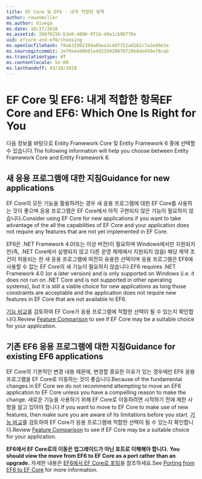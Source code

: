 ```yaml
---
title: EF Core 및 EF6 - 내게 적합한 항목
author: rowanmiller
ms.author: divega
ms.date: 10/27/2016
ms.assetid: 288f825b-b3e6-4096-971b-d0a1cb96770e
uid: efcore-and-ef6/choosing
ms.openlocfilehash: f0a632902384a65ea3cddf752ad262c7a2e89e2e
ms.sourcegitcommit: 2ef0a4a90b01edd22b9206f8729b8de459ef8cab
ms.translationtype: HT
ms.contentlocale: ko-KR
ms.lasthandoff: 03/20/2018
---
```

# <a name="ef-core-and-ef6-which-one-is-right-for-you"></a><span data-ttu-id="61389-102">EF Core 및 EF6: 내게 적합한 항목</span><span class="sxs-lookup"><span data-stu-id="61389-102">EF Core and EF6: Which One Is Right for You</span></span>

<span data-ttu-id="61389-103">다음 정보를 바탕으로 Entity Framework Core 및 Entity Framework 6 중에 선택할 수 있습니다.</span><span class="sxs-lookup"><span data-stu-id="61389-103">The following information will help you choose between Entity Framework Core and Entity Framework 6.</span></span>

## <a name="guidance-for-new-applications"></a><span data-ttu-id="61389-104">새 응용 프로그램에 대한 지침</span><span class="sxs-lookup"><span data-stu-id="61389-104">Guidance for new applications</span></span>

<span data-ttu-id="61389-105">EF Core의 모든 기능을 활용하려는 경우 새 응용 프로그램에 대한 EF Core를 사용하는 것이 좋으며 응용 프로그램은 EF Core에서 아직 구현되지 않은 기능이 필요하지 않습니다.</span><span class="sxs-lookup"><span data-stu-id="61389-105">Consider using EF Core for new applications if you want to take advantage of the all the capabilities of EF Core and your application does not require any features that are not yet implemented in EF Core.</span></span>

<span data-ttu-id="61389-106">EF6은 .NET Framework 4.0(또는 이상 버전)이 필요하며 Windows에서만 지원되지만(즉, .NET Core에서 실행되지 않고 다른 운영 체제에서 지원되지 않음) 해당 제약 조건이 허용되는 한 새 응용 프로그램에 여전히 유용한 선택이며 응용 프로그램은 EF6에 사용할 수 없는 EF Core의 새 기능이 필요하지 않습니다.</span><span class="sxs-lookup"><span data-stu-id="61389-106">EF6 requires .NET Framework 4.0 (or a later version) and is only supported on Windows (i.e. it does not run on .NET Core and is not supported in other operating systems), but it is still a viable choice for new applications as long those constraints are acceptable and the application does not require new features in EF Core that are not available to EF6.</span></span>

<span data-ttu-id="61389-107">[기능 비교](features.md)를 검토하여 EF Core가 응용 프로그램에 적합한 선택이 될 수 있는지 확인합니다.</span><span class="sxs-lookup"><span data-stu-id="61389-107">Review [Feature Comparison](features.md) to see if EF Core may be a suitable choice for your application.</span></span>

## <a name="guidance-for-existing-ef6-applications"></a><span data-ttu-id="61389-108">기존 EF6 응용 프로그램에 대한 지침</span><span class="sxs-lookup"><span data-stu-id="61389-108">Guidance for existing EF6 applications</span></span>

<span data-ttu-id="61389-109">EF Core의 기본적인 변경 내용 때문에, 변경할 중요한 이유가 있는 경우에만 EF6 응용 프로그램을 EF Core로 이동하는 것이 좋습니다.</span><span class="sxs-lookup"><span data-stu-id="61389-109">Because of the fundamental changes in EF Core we do not recommend attempting to move an EF6 application to EF Core unless you have a compelling reason to make the change.</span></span> <span data-ttu-id="61389-110">새로운 기능을 사용하기 위해 EF Core로 이동하려면 시작하기 전에 제한 사항을 알고 있어야 합니다.</span><span class="sxs-lookup"><span data-stu-id="61389-110">If you want to move to EF Core to make use of new features, then make sure you are aware of its limitations before you start.</span></span> <span data-ttu-id="61389-111">[기능 비교](features.md)를 검토하여 EF Core가 응용 프로그램에 적합한 선택이 될 수 있는지 확인합니다.</span><span class="sxs-lookup"><span data-stu-id="61389-111">Review [Feature Comparison](features.md) to see if EF Core may be a suitable choice for your application.</span></span>

<span data-ttu-id="61389-112">**EF6에서 EF Core로의 이동은 업그레이드가 아닌 포트로 이해해야 합니다.** </span><span class="sxs-lookup"><span data-stu-id="61389-112">**You should view the move from EF6 to EF Core as a port rather than an upgrade.**</span></span> <span data-ttu-id="61389-113">자세한 내용은 [EF6에서 EF Core로 포팅](porting/index.md)을 참조하세요.</span><span class="sxs-lookup"><span data-stu-id="61389-113">See [Porting from EF6 to EF Core](porting/index.md) for more information.</span></span>
